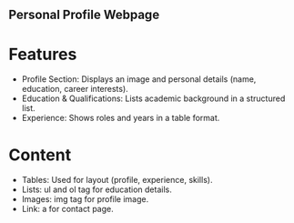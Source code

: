 ## Personal Profile Webpage
# Features
- Profile Section: Displays an image and personal details (name, education, career interests).
- Education & Qualifications: Lists academic background in a structured list.
- Experience: Shows roles and years in a table format.
  
# Content
- Tables: Used for layout (profile, experience, skills).
- Lists:  ul and ol tag for education details.
- Images: img tag for profile image.
- Link:   a for contact page.
